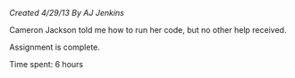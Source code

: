 *Created 4/29/13
By AJ Jenkins*

Cameron Jackson told me how to run her code, but no other help received.

Assignment is complete.

Time spent: 6 hours
